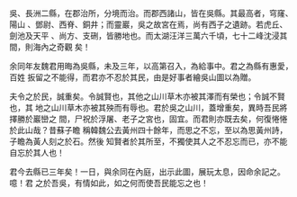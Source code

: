 吳、長洲二縣，在郡治所，分境而治。而郡西諸山，皆在吳縣。其最高者，穹窿、陽山
、鄧尉、西脊、銅井；而靈巖，吳之故宮在焉，尚有西子之遺跡。若虎丘、劍池及天平
、尚方、支硎，皆勝地也。而太湖汪洋三萬六千頃，七十二峰沈浸其間，則海內之奇觀
矣！

余同年友魏君用晦為吳縣，未及三年，以高第召入，為給事中。君之為縣有惠愛，百姓
扳留之不能得，而君亦不忍於其民，由是好事者繪吳山圖以為贈。

夫令之於民，誠重矣。令誠賢也，其他之山川草木亦被其澤而有榮也；令誠不賢也，其
地之山川草木亦被其殃而有辱也。君於吳之山川，蓋增重矣，異時吾民將擇勝於巖巒之
間，尸祝於浮屠、老子之宮也，固宜。而君則亦既去矣，何復惓惓於此山哉？昔蘇子瞻
稱韓魏公去黃州四十餘年，而思之不忘，至以為思黃州詩，子瞻為黃人刻之於石。然後
知賢者於其所至，不獨使其人之不忍忘而已，亦不能自忘於其人也！

君今去縣已三年矣！一日，與余同在內庭，出示此圖，展玩太息，因命余記之。噫！君
之於吾吳，有情如此，如之何而使吾民能忘之也！

